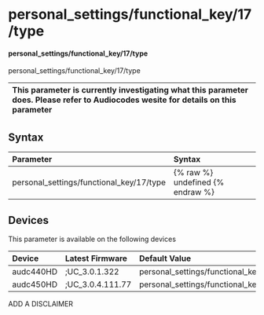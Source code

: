 ﻿---
description: personal_settings/functional_key/17/type
search: false
---

# personal_settings/functional_key/17/type

#### personal_settings/functional_key/17/type

personal_settings/functional_key/17/type


| This parameter is currently investigating what this parameter does. Please refer to Audiocodes wesite for details on this parameter | 
| :--- |

## Syntax
| Parameter | Syntax |
| :--- | :--- |
|personal_settings/functional_key/17/type | {% raw %} undefined {% endraw %}|

## Devices
This parameter is available on the following devices

| Device | Latest Firmware | Default Value |
|:---|:---|:---|
| audc440HD | ;UC_3.0.1.322 | personal_settings/functional_key/17/type=SIP_ACCOUNT 
| audc450HD | ;UC_3.0.4.111.77 | personal_settings/functional_key/17/type=EMPTY 

ADD A DISCLAIMER
